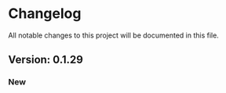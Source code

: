 # Changelog

All notable changes to this project will be documented in this file.

## Version: 0.1.29

### New



